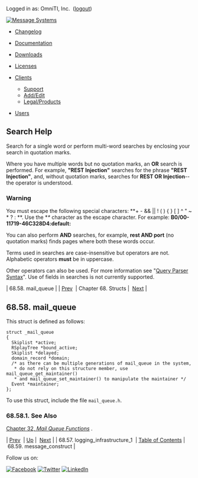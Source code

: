 Logged in as: OmniTI, Inc.  ([logout](https://support.messagesystems.com/logout.php))

[![Message Systems](https://support.messagesystems.com/images/ms-white205.png)](https://support.messagesystems.com/start.php) 

*   [Changelog](https://support.messagesystems.com/start.php?show=changelog)
*   [Documentation](https://support.messagesystems.com/docs/)
*   [Downloads](https://support.messagesystems.com/start.php)

*   [Licenses](https://support.messagesystems.com/license_summary.php)
*   <a href="">Clients</a>
    *   [Support](https://support.messagesystems.com/cs.php)
    *   [Add/Edit](https://support.messagesystems.com/edit_client.php)
    *   [Legal/Products](https://support.messagesystems.com/edit_products.php)
*   [Users](https://support.messagesystems.com/edit_customer.php)

## Search Help

Search for a single word or perform multi-word searches by enclosing your search in quotation marks.

Where you have multiple words but no quotation marks, an **OR** search is performed. For example, **"REST Injection"** searches for the phrase **"REST Injection"**, and, without quotation marks, searches for **REST OR Injection**--the operator is understood.

### Warning

You must escape the following special characters: **+ - && || ! ( ) { } [ ] ^ " ~ * ? : \**. Use the **\** character as the escape character. For example: **B0/00-11719-46C328D4\:default\:**

You can also perform **AND** searches, for example, **rest AND port** (no quotation marks) finds pages where both these words occur.

Terms used in searches are case-insensitive but operators are not. Alphabetic operators **must** be in uppercase.

Other operators can also be used. For more information see "[Query Parser Syntax](https://lucene.apache.org/core/old_versioned_docs/versions/3_0_0/queryparsersyntax.html)". Use of fields in searches is not currently supported.

| 68.58. mail_queue |
| [Prev](structs.logging_infrastructure_1.php)  | Chapter 68. Structs |  [Next](structs.message_construct.php) |

## 68.58. mail_queue

This struct is defined as follows:

```
struct _mail_queue
{
  Skiplist *active;
  RSplayTree *bound_active;
  Skiplist *delayed;
  domain_record *domain;
  /* as there can be multiple generations of mail_queue in the system,
   * do not rely on this structure member, use mail_queue_get_maintainer()
   * and mail_queue_set_maintainer() to manipulate the maintainer */
  Event *maintainer;
};
```

To use this struct, include the file `mail_queue.h`.

### 68.58.1. See Also

[Chapter 32, *Mail Queue Functions*](mailq.php "Chapter 32. Mail Queue Functions") .

| [Prev](structs.logging_infrastructure_1.php)  | [Up](structs.php) |  [Next](structs.message_construct.php) |
| 68.57. logging_infrastructure_1  | [Table of Contents](index.php) |  68.59. message_construct |

Follow us on:

[![Facebook](https://support.messagesystems.com/images/icon-facebook.png)](http://www.facebook.com/messagesystems) [![Twitter](https://support.messagesystems.com/images/icon-twitter.png)](http://twitter.com/#!/MessageSystems) [![LinkedIn](https://support.messagesystems.com/images/icon-linkedin.png)](http://www.linkedin.com/company/message-systems)